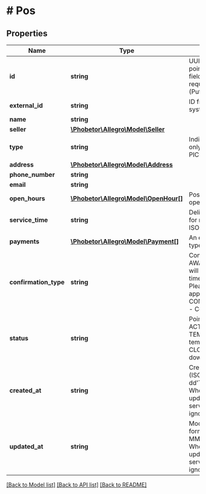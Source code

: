 # # Pos

## Properties

Name | Type | Description | Notes
------------ | ------------- | ------------- | -------------
**id** | **string** | UUID. When creating a point of service (Post) the field is ignored. It is required when updating (Put) a point of service. | [optional]
**external_id** | **string** | ID from external client system. | [optional]
**name** | **string** |  |
**seller** | [**\Phobetor\Allegro\Model\Seller**](Seller.md) |  | [optional]
**type** | **string** | Indicates point type. The only valid value so far is PICKUP_POINT. |
**address** | [**\Phobetor\Allegro\Model\Address**](Address.md) |  |
**phone_number** | **string** |  | [optional]
**email** | **string** |  | [optional]
**open_hours** | [**\Phobetor\Allegro\Model\OpenHour[]**](OpenHour.md) | Possible empty list of opening hours. |
**service_time** | **string** | Delivery time / Time period for receipt. Date format ISO 8601 e.g. &#39;PT24H&#39; | [optional]
**payments** | [**\Phobetor\Allegro\Model\Payment[]**](Payment.md) | An empty list of payment types is available. | [optional]
**confirmation_type** | **string** | Confirmation method: AWAIT_CONTACT - We will inform you about the time of receipt, CALL_US - Please make an appointment, CONTACT_NOT_REQUIRED - Contact is not required. |
**status** | **string** | Point of service status: ACTIVE - active, TEMPORARILY_CLOSED - temporarily closed, CLOSED_DOWN - closed down, DELETED - deleted. |
**created_at** | **string** | Creation date. Date format (ISO 8601) - yyyy-MM-dd&#39;T&#39;HH:mm:ss.SSSZ When creating (Post) or updating (Put) a point of service (Post) the field is ignored. | [optional]
**updated_at** | **string** | Modification date. Date format (ISO 8601) - yyyy-MM-dd&#39;T&#39;HH:mm:ss.SSSZ When creating (Post) or updating (Put) a point of service (Post) the field is ignored. | [optional]

[[Back to Model list]](../../README.md#models) [[Back to API list]](../../README.md#endpoints) [[Back to README]](../../README.md)
